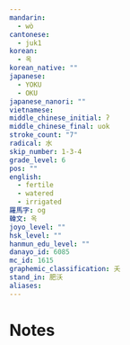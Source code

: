 ```yaml
---
mandarin:
  - wò
cantonese:
  - juk1
korean:
  - 옥
korean_native: ""
japanese:
  - YOKU
  - OKU
japanese_nanori: ""
vietnamese:
middle_chinese_initial: ʔ
middle_chinese_final: uok
stroke_count: "7"
radical: 水
skip_number: 1-3-4
grade_level: 6
pos: ""
english:
  - fertile
  - watered
  - irrigated
羅馬字: og
韓文: 옥
joyo_level: ""
hsk_level: ""
hanmun_edu_level: ""
danayo_id: 6085
mc_id: 1615
graphemic_classification: 夭
stand_in: 肥沃
aliases:
---
```


# Notes
